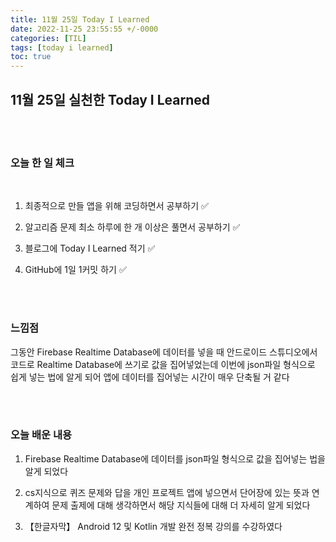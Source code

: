 ```yaml
---
title: 11월 25일 Today I Learned
date: 2022-11-25 23:55:55 +/-0000
categories: [TIL]
tags: [today i learned]
toc: true
---
```


## 11월 25일 실천한 Today I Learned

<br><br>

### 오늘 한 일 체크
<br>

1. 최종적으로 만들 앱을 위해 코딩하면서 공부하기 ✅

2. 알고리즘 문제 최소 하루에 한 개 이상은 풀면서 공부하기 ✅

3. 블로그에 Today I Learned 적기 ✅

4. GitHub에 1일 1커밋 하기 ✅

<br><br>

### 느낌점

그동안 Firebase Realtime Database에 데이터를 넣을 때 안드로이드 스튜디오에서 코드로 Realtime Database에 쓰기로 값을 집어넣었는데 이번에 json파일 형식으로 쉽게 넣는 법에 알게 되어 앱에 데이터를 집어넣는 시간이 매우 단축될 거 같다

<br><br>

### 오늘 배운 내용

1. Firebase Realtime Database에 데이터를 json파일 형식으로 값을 집어넣는 법을 알게 되었다

1. cs지식으로 퀴즈 문제와 답을 개인 프로젝트 앱에 넣으면서 단어장에 있는 뜻과 연계하여 문제 출제에 대해 생각하면서 해당 지식들에 대해 더 자세히 알게 되었다

1. 【한글자막】 Android 12 및 Kotlin 개발 완전 정복 강의를 수강하였다

